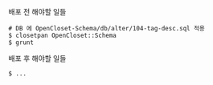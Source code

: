 배포 전 해야할 일들

    # DB 에 OpenCloset-Schema/db/alter/104-tag-desc.sql 적용
    $ closetpan OpenCloset::Schema
    $ grunt

배포 후 해야할 일들

    $ ...
